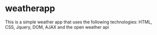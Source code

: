 # weatherapp
This is a simple weather app that uses the following technologies: HTML, CSS, Jquery, DOM, AJAX and the open weather api 
